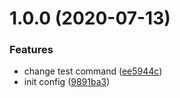 # 1.0.0 (2020-07-13)


### Features

* change test command ([ee5944c](https://github.com/dannyppaz/semantic_release/commit/ee5944cec36b02e4faf24618e3a2f01c5bfb0a3f))
* init config ([9891ba3](https://github.com/dannyppaz/semantic_release/commit/9891ba36dbade5a95b1415cb45774aed8a4be3e4))

